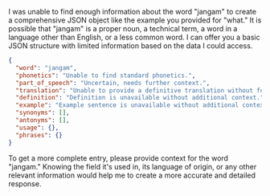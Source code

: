 I was unable to find enough information about the word "jangam" to create a comprehensive JSON object like the example you provided for "what." It is possible that "jangam" is a proper noun, a technical term, a word in a language other than English, or a less common word.  I can offer you a basic JSON structure with limited information based on the data I could access.

```json
{
  "word": "jangam",
  "phonetics": "Unable to find standard phonetics.",
  "part_of_speech": "Uncertain, needs further context.",
  "translation": "Unable to provide a definitive translation without further context.",
  "definition": "Definition is unavailable without additional context.",
  "example": "Example sentence is unavailable without additional context.",
  "synonyms": [],
  "antonyms": [],
  "usage": {},
  "phrases": {}
}
```

To get a more complete entry, please provide context for the word "jangam." Knowing the field it's used in, its language of origin, or any other relevant information would help me to create a more accurate and detailed response.
 